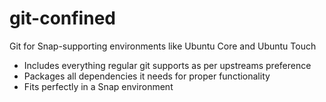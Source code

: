 # git-confined

Git for Snap-supporting environments like Ubuntu Core and Ubuntu Touch

- Includes everything regular git supports as per upstreams preference
- Packages all dependencies it needs for proper functionality
- Fits perfectly in a Snap environment
